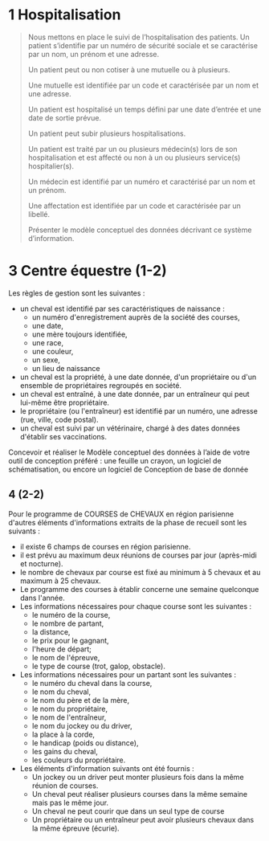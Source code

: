 # 1 Hospitalisation

> Nous mettons en place le suivi de l’hospitalisation des patients.
Un patient s’identifie par un numéro de sécurité sociale et se caractérise par un nom, un prénom et une adresse.
> 
> Un patient peut ou non cotiser à une mutuelle ou à plusieurs.
>
> Une mutuelle est identifiée par un code et caractérisée par un nom et une adresse.
>
>Un patient est hospitalisé un temps défini par une date d’entrée et une date de sortie prévue.
>
>Un patient peut subir plusieurs hospitalisations.
>
>Un patient est traité par un ou plusieurs médecin(s) lors de son hospitalisation et est affecté ou non à un ou plusieurs service(s) hospitalier(s).
>
>Un médecin est identifié par un numéro et caractérisé par un nom et un prénom.
>
>Une affectation est identifiée par un code et caractérisée par un libellé.
>
>Présenter le modèle conceptuel des données décrivant ce système d’information.

# 3 Centre équestre (1-2)
Les règles de gestion sont les suivantes :

* un cheval est identifié par ses caractéristiques de naissance :
  * un numéro d'enregistrement auprès de la société des courses,
  * une date,
  * une mère toujours identifiée,
  * une race,
  * une couleur,
  * un sexe,
  * un lieu de naissance
* un cheval est la propriété, à une date donnée, d'un propriétaire ou d'un ensemble de propriétaires
  regroupés en société.
* un cheval est entraîné, à une date donnée, par un entraîneur qui peut lui-même être propriétaire.
* le propriétaire (ou l'entraîneur) est identifié par un numéro, une adresse (rue, ville, code postal).
* un cheval est suivi par un vétérinaire, chargé à des dates données d'établir ses vaccinations.

Concevoir et réaliser le Modèle conceptuel des données à l’aide de votre outil de conception
préféré : une feuille un crayon, un logiciel de schématisation, ou encore un logiciel de Conception de base
de donnée

## 4 (2-2)

Pour le programme de COURSES de CHEVAUX en région parisienne d'autres éléments d'informations extraits
de la phase de recueil sont les suivants :
* il existe 6 champs de courses en région parisienne.
* il est prévu au maximum deux réunions de courses par jour (après-midi et nocturne).
* le nombre de chevaux par course est fixé au minimum à 5 chevaux et au maximum à 25 chevaux.
* Le programme des courses à établir concerne une semaine quelconque dans l'année.
* Les informations nécessaires pour chaque course sont les suivantes :
  * le numéro de la course,
  * le nombre de partant,
  * la distance,
  * le prix pour le gagnant,
  * l'heure de départ;
  * le nom de l'épreuve,
  * le type de course (trot, galop, obstacle).
* Les informations nécessaires pour un partant sont les suivantes :
  * le numéro du cheval dans la course,
  * le nom du cheval,
  * le nom du père et de la mère,
  * le nom du propriétaire,
  * le nom de l'entraîneur,
  * le nom du jockey ou du driver,
  * la place à la corde,
  * le handicap (poids ou distance),
  * les gains du cheval,
  * les couleurs du propriétaire.
* Les éléments d'information suivants ont été fournis :
  * Un jockey ou un driver peut monter plusieurs fois dans la même réunion de courses.
  * Un cheval peut réaliser plusieurs courses dans la même semaine mais pas le même jour.
  * Un cheval ne peut courir que dans un seul type de course
  * Un propriétaire ou un entraîneur peut avoir plusieurs chevaux dans la même épreuve (écurie).